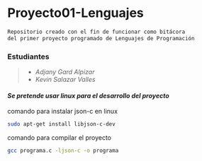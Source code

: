 # <b>Proyecto01-Lenguajes</b>
```sh
Repositorio creado con el fin de funcionar como bitácora 
del primer proyecto programado de Lenguajes de Programación
```
### <b>Estudiantes</b>
> * _Adjany Gard Alpizar_
> * _Kevin Salazar Valles_

#### _Se pretende usar linux para el desarrollo del proyecto_
comando para instalar json-c en linux
```sh
sudo apt-get install libjson-c-dev
```
comando para compilar el proyecto
```sh
gcc programa.c -ljson-c -o programa
```